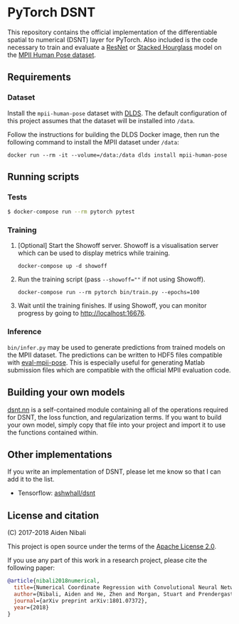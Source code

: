 # PyTorch DSNT

This repository contains the official implementation of the differentiable
spatial to numerical (DSNT) layer for PyTorch. Also included is the code
necessary to train and evaluate a
[ResNet](https://arxiv.org/abs/1512.03385) or
[Stacked Hourglass](https://arxiv.org/abs/1603.06937) model
on the [MPII Human Pose dataset](http://human-pose.mpi-inf.mpg.de/).

## Requirements

### Dataset

Install the `mpii-human-pose` dataset with [DLDS](https://github.com/anibali/dlds).
The default configuration of this project assumes that the dataset will be
installed into `/data`.

Follow the instructions for building the DLDS Docker image, then run the
following command to install the MPII dataset under `/data`:

```
docker run --rm -it --volume=/data:/data dlds install mpii-human-pose
```

## Running scripts

### Tests

```bash
$ docker-compose run --rm pytorch pytest
```

### Training

1. [Optional] Start the Showoff server. Showoff is a visualisation server which can be used to
   display metrics while training.
   ```
   docker-compose up -d showoff
   ```
2. Run the training script (pass `--showoff=""` if not using Showoff).
   ```
   docker-compose run --rm pytorch bin/train.py --epochs=100
   ```
3. Wait until the training finishes. If using Showoff, you can monitor progress by going to
   [http://localhost:16676](http://localhost:16676).

### Inference

`bin/infer.py` may be used to generate predictions from trained models on the
MPII dataset. The predictions can be written to HDF5 files compatible with
[eval-mpii-pose](https://github.com/anibali/eval-mpii-pose). This is especially
useful for generating Matlab submission files which are compatible with the
official MPII evaluation code.

## Building your own models

[dsnt.nn](src/dsnt/nn.py) is a self-contained module containing all of the
operations required for DSNT, the loss function, and regularization
terms. If you want to build your own model, simply copy that file into
your project and import it to use the functions contained within.

## Other implementations

If you write an implementation of DSNT, please let me know so that I can add it
to the list.

* Tensorflow: [ashwhall/dsnt](https://github.com/ashwhall/dsnt)

## License and citation

(C) 2017-2018 Aiden Nibali

This project is open source under the terms of the
[Apache License 2.0](https://www.apache.org/licenses/LICENSE-2.0.html).

If you use any part of this work in a research project, please cite the following paper:

```bibtex
@article{nibali2018numerical,
  title={Numerical Coordinate Regression with Convolutional Neural Networks},
  author={Nibali, Aiden and He, Zhen and Morgan, Stuart and Prendergast, Luke},
  journal={arXiv preprint arXiv:1801.07372},
  year={2018}
}
```
